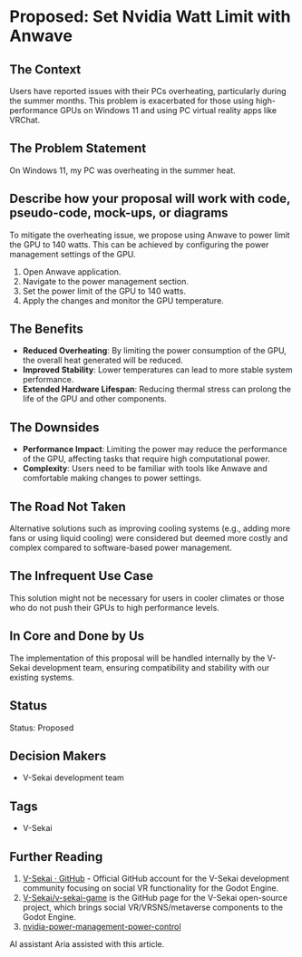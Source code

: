 # Proposed: Set Nvidia Watt Limit with Anwave

## The Context

Users have reported issues with their PCs overheating, particularly during the summer months. This problem is exacerbated for those using high-performance GPUs on Windows 11 and using PC virtual reality apps like VRChat.

## The Problem Statement

On Windows 11, my PC was overheating in the summer heat.

## Describe how your proposal will work with code, pseudo-code, mock-ups, or diagrams

To mitigate the overheating issue, we propose using Anwave to power limit the GPU to 140 watts. This can be achieved by configuring the power management settings of the GPU.

1. Open Anwave application.
2. Navigate to the power management section.
3. Set the power limit of the GPU to 140 watts.
4. Apply the changes and monitor the GPU temperature.

## The Benefits

- **Reduced Overheating**: By limiting the power consumption of the GPU, the overall heat generated will be reduced.
- **Improved Stability**: Lower temperatures can lead to more stable system performance.
- **Extended Hardware Lifespan**: Reducing thermal stress can prolong the life of the GPU and other components.

## The Downsides

- **Performance Impact**: Limiting the power may reduce the performance of the GPU, affecting tasks that require high computational power.
- **Complexity**: Users need to be familiar with tools like Anwave and comfortable making changes to power settings.

## The Road Not Taken

Alternative solutions such as improving cooling systems (e.g., adding more fans or using liquid cooling) were considered but deemed more costly and complex compared to software-based power management.

## The Infrequent Use Case

This solution might not be necessary for users in cooler climates or those who do not push their GPUs to high performance levels.

## In Core and Done by Us

The implementation of this proposal will be handled internally by the V-Sekai development team, ensuring compatibility and stability with our existing systems.

## Status

Status: Proposed <!-- Draft | Proposed | Rejected | Accepted | Deprecated | Superseded by -->

## Decision Makers

- V-Sekai development team

## Tags

- V-Sekai

## Further Reading

1. [V-Sekai · GitHub](https://github.com/v-sekai) - Official GitHub account for the V-Sekai development community focusing on social VR functionality for the Godot Engine.
2. [V-Sekai/v-sekai-game](https://github.com/v-sekai/v-sekai-game) is the GitHub page for the V-Sekai open-source project, which brings social VR/VRSNS/metaverse components to the Godot Engine.
3. [nvidia-power-management-power-control](https://forums.guru3d.com/threads/anwave-2024-advanced-cleanup-utility-gpu-cleanup-tool-nvidia-power-management-power-control.447584/)

AI assistant Aria assisted with this article.
